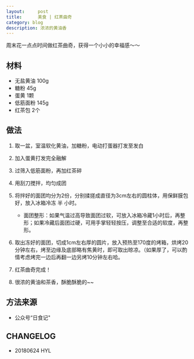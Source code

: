 ```yaml
---
layout:     post
title:      美食 | 红茶曲奇
category: blog
description: 浓浓的黄油香
---
```


周末花一点点时间做红茶曲奇，获得一个小小的幸福感～～


## 材料

- 无盐黄油 100g
- 糖粉 45g
- 蛋黄 1颗
- 低筋面粉 145g
- 红茶包 2个



## 做法

1. 取一盆，室温软化黄油，加糖粉，电动打蛋器打发至发白

2. 加入蛋黄打发完全融解

3. 过筛入低筋面粉，再加红茶碎

4. 用刮刀搅拌，均匀成团

5. 将拌好的面团均分为2份，分别揉搓成直径为3cm左右的圆柱体，用保鲜膜包好，放入冰箱冷冻 半 小时。

   - 面团整形：如果气温过高导致面团过软，可放入冰箱冷藏1小时后，再整形；如果冷藏后面团过硬，可用手掌轻轻按压，调整至合适的软度，再整形。

6. 取出冻好的面团，切成1cm左右厚的圆片，放入预热至170度的烤箱，烘烤20分钟左右，烤至边缘及底部略有焦黄时，即可取出晾凉。（如果厚了，可以酌情考虑烤完一边后再翻一边另烤10分钟左右哈。

7. 红茶曲奇完成！

8. 很浓的黄油和茶香，酥脆酥脆的~~

## 方法来源

- 公众号“日食记"

## CHANGELOG

- 20180624 HYL
